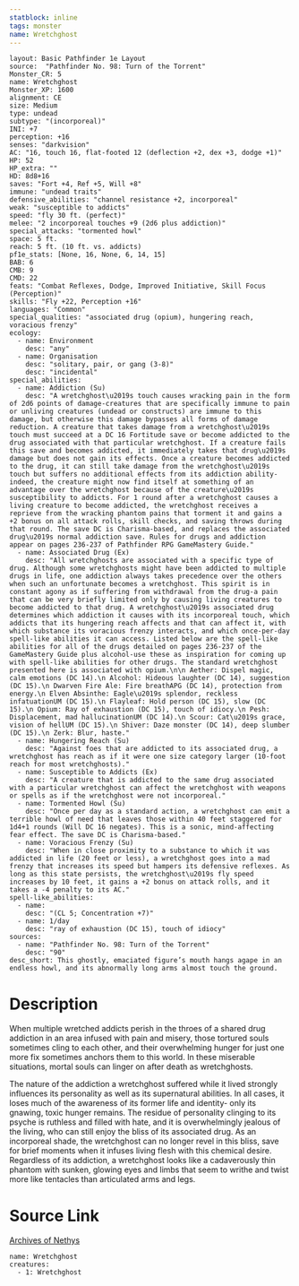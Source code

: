 ```yaml
---
statblock: inline
tags: monster
name: Wretchghost
---
```

```statblock
layout: Basic Pathfinder 1e Layout
source:  "Pathfinder No. 98: Turn of the Torrent"
Monster_CR: 5
name: Wretchghost
Monster_XP: 1600
alignment: CE
size: Medium
type: undead
subtype: "(incorporeal)"
INI: +7
perception: +16
senses: "darkvision"
AC: "16, touch 16, flat-footed 12 (deflection +2, dex +3, dodge +1)"
HP: 52
HP_extra: ""
HD: 8d8+16
saves: "Fort +4, Ref +5, Will +8"
immune: "undead traits"
defensive_abilities: "channel resistance +2, incorporeal"
weak: "susceptible to addicts"
speed: "fly 30 ft. (perfect)"
melee: "2 incorporeal touches +9 (2d6 plus addiction)"
special_attacks: "tormented howl"
space: 5 ft.
reach: 5 ft. (10 ft. vs. addicts)
pf1e_stats: [None, 16, None, 6, 14, 15]
BAB: 6
CMB: 9
CMD: 22
feats: "Combat Reflexes, Dodge, Improved Initiative, Skill Focus (Perception)"
skills: "Fly +22, Perception +16"
languages: "Common"
special_qualities: "associated drug (opium), hungering reach, voracious frenzy"
ecology:
  - name: Environment
    desc: "any"
  - name: Organisation
    desc: "solitary, pair, or gang (3-8)"
    desc: "incidental"
special_abilities:
  - name: Addiction (Su)
    desc: "A wretchghost\u2019s touch causes wracking pain in the form of 2d6 points of damage-creatures that are specifically immune to pain or unliving creatures (undead or constructs) are immune to this damage, but otherwise this damage bypasses all forms of damage reduction. A creature that takes damage from a wretchghost\u2019s touch must succeed at a DC 16 Fortitude save or become addicted to the drug associated with that particular wretchghost. If a creature fails this save and becomes addicted, it immediately takes that drug\u2019s damage but does not gain its effects. Once a creature becomes addicted to the drug, it can still take damage from the wretchghost\u2019s touch but suffers no additional effects from its addiction ability-indeed, the creature might now find itself at something of an advantage over the wretchghost because of the creature\u2019s susceptibility to addicts. For 1 round after a wretchghost causes a living creature to become addicted, the wretchghost receives a reprieve from the wracking phantom pains that torment it and gains a +2 bonus on all attack rolls, skill checks, and saving throws during that round. The save DC is Charisma-based, and replaces the associated drug\u2019s normal addiction save. Rules for drugs and addiction appear on pages 236-237 of Pathfinder RPG GameMastery Guide."
  - name: Associated Drug (Ex)
    desc: "All wretchghosts are associated with a specific type of drug. Although some wretchghosts might have been addicted to multiple drugs in life, one addiction always takes precedence over the others when such an unfortunate becomes a wretchghost. This spirit is in constant agony as if suffering from withdrawal from the drug-a pain that can be very briefly limited only by causing living creatures to become addicted to that drug. A wretchghost\u2019s associated drug determines which addiction it causes with its incorporeal touch, which addicts that its hungering reach affects and that can affect it, with which substance its voracious frenzy interacts, and which once-per-day spell-like abilities it can access. Listed below are the spell-like abilities for all of the drugs detailed on pages 236-237 of the GameMastery Guide plus alcohol-use these as inspiration for coming up with spell-like abilities for other drugs. The standard wretchghost presented here is associated with opium.\n\n Aether: Dispel magic, calm emotions (DC 14).\n Alcohol: Hideous laughter (DC 14), suggestion (DC 15).\n Dwarven Fire Ale: Fire breathAPG (DC 14), protection from energy.\n Elven Absinthe: Eagle\u2019s splendor, reckless infatuationUM (DC 15).\n Flayleaf: Hold person (DC 15), slow (DC 15).\n Opium: Ray of exhaustion (DC 15), touch of idiocy.\n Pesh: Displacement, mad hallucinationUM (DC 14).\n Scour: Cat\u2019s grace, vision of hellUM (DC 15).\n Shiver: Daze monster (DC 14), deep slumber (DC 15).\n Zerk: Blur, haste."
  - name: Hungering Reach (Su)
    desc: "Against foes that are addicted to its associated drug, a wretchghost has reach as if it were one size category larger (10-foot reach for most wretchghosts)."
  - name: Susceptible to Addicts (Ex)
    desc: "A creature that is addicted to the same drug associated with a particular wretchghost can affect the wretchghost with weapons or spells as if the wretchghost were not incorporeal."
  - name: Tormented Howl (Su)
    desc: "Once per day as a standard action, a wretchghost can emit a terrible howl of need that leaves those within 40 feet staggered for 1d4+1 rounds (Will DC 16 negates). This is a sonic, mind-affecting fear effect. The save DC is Charisma-based."
  - name: Voracious Frenzy (Su)
    desc: "When in close proximity to a substance to which it was addicted in life (20 feet or less), a wretchghost goes into a mad frenzy that increases its speed but hampers its defensive reflexes. As long as this state persists, the wretchghost\u2019s fly speed increases by 10 feet, it gains a +2 bonus on attack rolls, and it takes a -4 penalty to its AC."
spell-like_abilities:
  - name:
    desc: "(CL 5; Concentration +7)"
  - name: 1/day
    desc: "ray of exhaustion (DC 15), touch of idiocy"
sources:
  - name: "Pathfinder No. 98: Turn of the Torrent"
    desc: "90"
desc_short: This ghostly, emaciated figure’s mouth hangs agape in an endless howl, and its abnormally long arms almost touch the ground.
```
# Description
When multiple wretched addicts perish in the throes of a shared drug addiction in an area infused with pain and misery, those tortured souls sometimes cling to each other, and their overwhelming hunger for just one more fix sometimes anchors them to this world. In these miserable situations, mortal souls can linger on after death as wretchghosts.

The nature of the addiction a wretchghost suffered while it lived strongly influences its personality as well as its supernatural abilities. In all cases, it loses much of the awareness of its former life and identity- only its gnawing, toxic hunger remains. The residue of personality clinging to its psyche is ruthless and filled with hate, and it is overwhelmingly jealous of the living, who can still enjoy the bliss of its associated drug. As an incorporeal shade, the wretchghost can no longer revel in this bliss, save for brief moments when it infuses living flesh with this chemical desire. Regardless of its addiction, a wretchghost looks like a cadaverously thin phantom with sunken, glowing eyes and limbs that seem to writhe and twist more like tentacles than articulated arms and legs.
# Source Link
[Archives of Nethys](https://aonprd.com/MonsterDisplay.aspx?ItemName=Wretchghost)
```encounter-table
name: Wretchghost
creatures:
  - 1: Wretchghost
```
